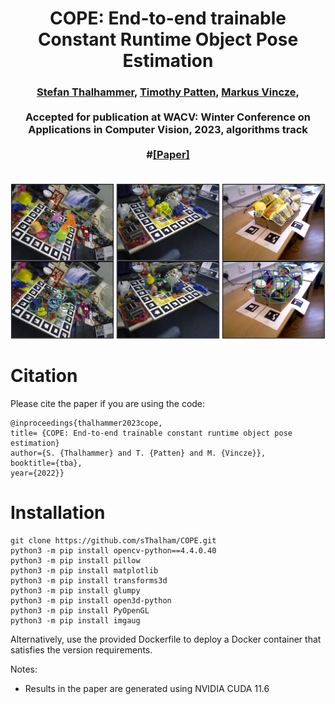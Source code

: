 <h1 align="center">
COPE: End-to-end trainable Constant Runtime Object Pose Estimation
</h1>

<div align="center">
<h3>
<a href="https://github.com/sThalham">Stefan Thalhammer</a>,
<a href="https://github.com/tpatten">Timothy Patten</a>,
<a href="http://github.com/v4r-tuwien">Markus Vincze</a>,
<br>
<br>
Accepted for publication at WACV: Winter Conference on Applications in Computer Vision, 2023, algorithms track
<br>
<br>
#<a href="https://arxiv.org/submit/4323826">[Paper]</a>
<br>
<br>
</h3>
</div>

![6D pose and Detections on multiple datasets](images/hl_mult_data.png)

# Citation
Please cite the paper if you are using the code:

```
@inproceedings{thalhammer2023cope,
title= {COPE: End-to-end trainable constant runtime object pose estimation}
author={S. {Thalhammer} and T. {Patten} and M. {Vincze}},
booktitle={tba},
year={2022}}
```

# Installation

```
git clone https://github.com/sThalham/COPE.git
python3 -m pip install opencv-python==4.4.0.40
python3 -m pip install pillow
python3 -m pip install matplotlib
python3 -m pip install transforms3d
python3 -m pip install glumpy
python3 -m pip install open3d-python
python3 -m pip install PyOpenGL
python3 -m pip install imgaug
```

Alternatively, use the provided Dockerfile to deploy a Docker container that satisfies the version requirements.

Notes:
- Results in the paper are generated using NVIDIA CUDA 11.6

